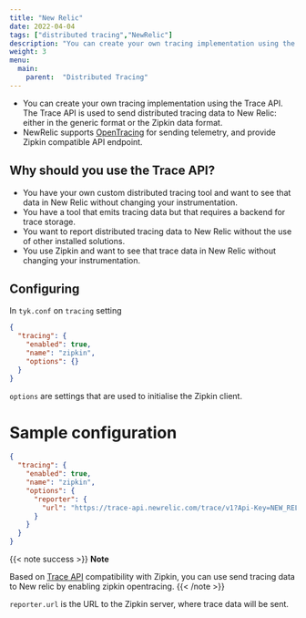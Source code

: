 ```yaml
---
title: "New Relic"
date: 2022-04-04
tags: ["distributed tracing","NewRelic"]
description: "You can create your own tracing implementation using the Trace API. The Trace API is used to send distributed tracing data to New Relic: either in the generic format or the Zipkin data format."
weight: 3
menu: 
  main:
    parent:  "Distributed Tracing"
---
```


- You can create your own tracing implementation using the Trace API. The Trace API is used to send distributed tracing data to New Relic: either in the generic format or the Zipkin data format. 
- NewRelic supports [OpenTracing](https://docs.newrelic.com/docs/distributed-tracing/trace-api/report-zipkin-format-traces-trace-api/) for sending telemetry, and provide Zipkin compatible API endpoint.

## Why should you use the Trace API?

- You have your own custom distributed tracing tool and want to see that data in New Relic without changing your instrumentation.
- You have a tool that emits tracing data but that requires a backend for trace storage.
- You want to report distributed tracing data to New Relic without the use of other installed solutions.
- You use Zipkin and want to see that trace data in New Relic without changing your instrumentation.

## Configuring

In `tyk.conf` on `tracing` setting

```.json
{
  "tracing": {
    "enabled": true,
    "name": "zipkin",
    "options": {}
  }
}
```

`options` are settings that are used to initialise the Zipkin client.

# Sample configuration

```.json
{
  "tracing": {
    "enabled": true,
    "name": "zipkin",
    "options": {
      "reporter": {
        "url": "https://trace-api.newrelic.com/trace/v1?Api-Key=NEW_RELIC_LICENSE_KEY&Data-Format=zipkin&Data-Format-Version=2"
      }
    }
  }
}
```

{{< note success >}}
**Note**  

Based on [Trace API](https://docs.newrelic.com/docs/distributed-tracing/trace-api/introduction-trace-api/) compatibility with Zipkin, you can use send tracing data to New relic by enabling zipkin opentracing.
{{< /note >}}


`reporter.url` is the URL to the Zipkin server, where trace data will be sent.
